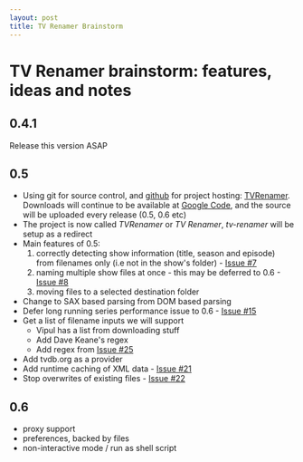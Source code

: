 ```yaml
---
layout: post
title: TV Renamer Brainstorm
---
```

# TV Renamer brainstorm: features, ideas and notes
## 0.4.1
Release this version ASAP

## 0.5
 * Using git for source control, and [github](http://github.com) for project hosting: [TVRenamer](http://github.com/tvrenamer/tvrenamer). Downloads will continue to be available at [Google Code](http://code.google.com/p/tv-renamer), and the source will be uploaded every release (0.5, 0.6 etc)
 * The project is now called *TVRenamer* or *TV Renamer*, *tv-renamer* will be setup as a redirect
 * Main features of 0.5:
   1. correctly detecting show information (title, season and episode) from filenames only (i.e not in the show's folder) - [Issue #7](http://code.google.com/p/tv-renamer/issues/detail?id=7)
   1. naming multiple show files at once - this may be deferred to 0.6 - [Issue #8](http://code.google.com/p/tv-renamer/issues/detail?id=8)
   1. moving files to a selected destination folder
 * Change to SAX based parsing from DOM based parsing
 * Defer long running series performance issue to 0.6 - [Issue #15](http://code.google.com/p/tv-renamer/issues/detail?id=15)
 * Get a list of filename inputs we will support
   - Vipul has a list from downloading stuff
   - Add Dave Keane's regex
   - Add regex from [Issue #25](http://code.google.com/p/tv-renamer/issues/detail?id=25)
 * Add tvdb.org as a provider
 * Add runtime caching of XML data - [Issue #21](http://code.google.com/p/tv-renamer/issues/detail?id=21)
 * Stop overwrites of existing files - [Issue #22](http://code.google.com/p/tv-renamer/issues/detail?id=22)

## 0.6
 * proxy support
 * preferences, backed by files
 * non-interactive mode / run as shell script